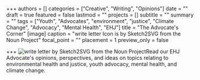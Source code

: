 +++
authors = []
categories = ["Creative", "Writing", "Opinions"]
date = ""
draft = true
featured = false
lastmod = ""
projects = []
subtitle = ""
summary = ""
tags = ["Youth", "Advocates", "environment", "justice", "Climate Change", "Advocacy", "Mental Health", "EHJ"]
title = "The Advocate's Corner"
[image]
caption = "write letter Icon is by Sketch2SVG from the Noun Project"
focal_point = ""
placement = 1
preview_only = false

+++
![](/uploads/the-advocates-corner.png "write letter by Sketch2SVG from the Noun Project")Read our EHJ Advocate's opinions, perspectives, and ideas on topics relating to environmental health and justice, youth advocacy, mental health, and climate change.